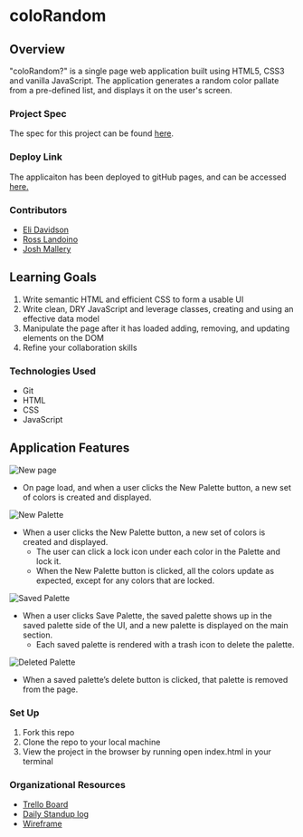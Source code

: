 # coloRandom
## Overview
"coloRandom?" is a single page web application built using HTML5, CSS3 and vanilla JavaScript. The application generates a random color pallate from a pre-defined list, and displays it on the user's screen. 

### Project Spec
The spec for this project can be found [here](https://frontend.turing.edu/projects/module-1/colorandom.html). 

### Deploy Link
The applicaiton has been deployed to gitHub pages, and can be accessed [here.](https://mrlandino.github.io/coloRandom/)

### Contributors
* [Eli Davidson](https://github.com/elleshadow)
* [Ross Landoino](https://github.com/mrlandino)
* [Josh Mallery](https://github.com/JoshMallery)
## Learning Goals
1. Write semantic HTML and efficient CSS to form a usable UI
2. Write clean, DRY JavaScript and leverage classes, creating and using an effective data model
3. Manipulate the page after it has loaded adding, removing, and updating elements on the DOM
4. Refine your collaboration skills

### Technologies Used
* Git 
* HTML
* CSS
* JavaScript

## Application Features

![New page](https://user-images.githubusercontent.com/94997199/156063700-1d7123f6-5d5a-4650-96a0-e3405ad6d638.png)
* On page load, and when a user clicks the New Palette button, a new set of colors is created and displayed.

![New Palette](https://user-images.githubusercontent.com/94997199/156063710-50d51034-b613-49e3-ad1d-94b39a9574e3.png)
* When a user clicks the New Palette button, a new set of colors is created and displayed.
    * The user can click a lock icon under each color in the Palette and lock it.
    * When the New Palette button is clicked, all the colors update as expected, except for any colors that are locked.

![Saved Palette](https://user-images.githubusercontent.com/94997199/156063713-d1fef7af-dc43-4df4-8d77-24dfbbc85ffc.png)
* When a user clicks Save Palette, the saved palette shows up in the saved palette side of the UI, and a new palette is displayed on the main section.
    * Each saved palette is rendered with a trash icon to delete the palette.

![Deleted Palette](https://user-images.githubusercontent.com/94997199/156063719-7e4055cb-9226-419f-9a6a-e67067ef209e.png)
* When a saved palette’s delete button is clicked, that palette is removed from the page.
 

### Set Up

1. Fork this repo
2. Clone the repo to your local machine
3. View the project in the browser by running open index.html in your terminal

### Organizational Resources

* [Trello Board](https://trello.com/b/5f7bOsJP)
* [Daily Standup log](https://docs.google.com/spreadsheets/d/1AqghO_LYRzL5CAJPUYhsFuCuD4UwMjul1ma0CrAwEGg/edit?usp=sharing)
* [Wireframe](https://excalidraw.com/#json=pgxUenA_sOdIp0n8cQWSQ,9tbZIlB88-DtRD8S-AF-Kg)
